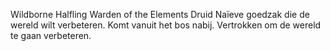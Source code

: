 Wildborne Halfling
Warden of the Elements Druid
Naïeve goedzak die de wereld wilt verbeteren. Komt vanuit het bos nabij. Vertrokken om de wereld te gaan verbeteren.